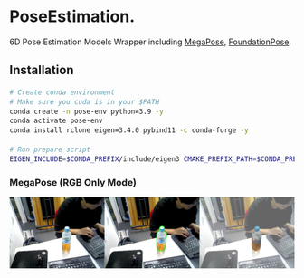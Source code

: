 # PoseEstimation.

6D Pose Estimation Models Wrapper including [MegaPose](https://github.com/megapose6d/megapose6d.git), [FoundationPose](https://github.com/NVlabs/FoundationPose.git).

## Installation
```bash
# Create conda environment
# Make sure you cuda is in your $PATH
conda create -n pose-env python=3.9 -y
conda activate pose-env
conda install rclone eigen=3.4.0 pybind11 -c conda-forge -y

# Run prepare script
EIGEN_INCLUDE=$CONDA_PREFIX/include/eigen3 CMAKE_PREFIX_PATH=$CONDA_PREFIX/lib/python3.9/site-packages/pybind11/share/cmake/pybind11:$CONDA_PREFIX/include/eigen3 ./prepare.sh
```

### MegaPose (RGB Only Mode)
![Alt text](assets/megapose.png)
